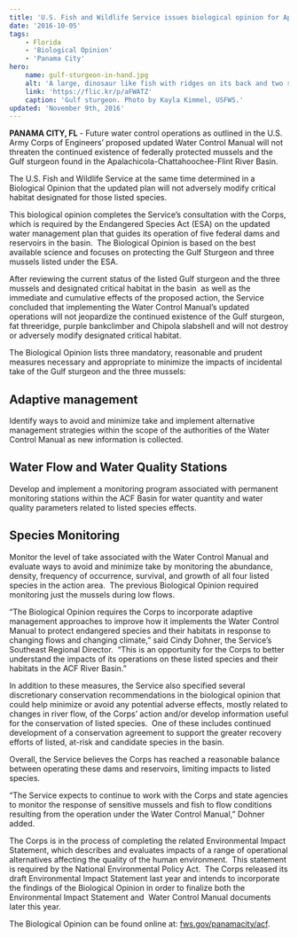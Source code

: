 ```yaml
---
title: 'U.S. Fish and Wildlife Service issues biological opinion for Apalachicola-Chattahoochee-Flint River basin'
date: '2016-10-05'
tags:
    - Florida
    - 'Biological Opinion'
    - 'Panama City'
hero:
    name: gulf-sturgeon-in-hand.jpg
    alt: 'A large, dinosaur like fish with ridges on its back and two small feelers extending from its mouth.'
    link: 'https://flic.kr/p/aFWATZ'
    caption: 'Gulf sturgeon. Photo by Kayla Kimmel, USFWS.'
updated: 'November 9th, 2016'
---
```

**PANAMA CITY, FL** - Future water control operations as outlined in the U.S. Army Corps of Engineers’ proposed updated Water Control Manual will not threaten the continued existence of federally protected mussels and the Gulf sturgeon found in the Apalachicola-Chattahoochee-Flint River Basin. 

The U.S. Fish and Wildlife Service at the same time determined in a Biological Opinion that the updated plan will not adversely modify critical habitat designated for those listed species.  

This biological opinion completes the Service’s consultation with the Corps, which is required by the Endangered Species Act (ESA) on the updated water management plan that guides its operation of five federal dams and reservoirs in the basin.  The Biological Opinion is based on the best available science and focuses on protecting the Gulf Sturgeon and three mussels listed under the ESA.

After reviewing the current status of the listed Gulf sturgeon and the three mussels and designated critical habitat in the basin  as well as the immediate and cumulative effects of the proposed action, the Service concluded that implementing the Water Control Manual’s updated operations will not jeopardize the continued existence of the Gulf sturgeon, fat threeridge, purple bankclimber and Chipola slabshell and will not destroy or adversely modify designated critical habitat.

The Biological Opinion lists three mandatory, reasonable and prudent measures necessary and appropriate to minimize the impacts of incidental take of the Gulf sturgeon and the three mussels: 

## Adaptive management

Identify ways to avoid and minimize take and implement alternative management strategies within the scope of the authorities of the Water Control Manual as new information is collected.

## Water Flow and Water Quality Stations

Develop and implement a monitoring program associated with permanent monitoring stations within the ACF Basin for water quantity and water quality parameters related to listed species effects.

## Species Monitoring

Monitor the level of take associated with the Water Control Manual and evaluate ways to avoid and minimize take by monitoring the abundance, density, frequency of occurrence, survival, and growth of all four listed species in the action area.  The previous Biological Opinion required monitoring just the mussels during low flows.

“The Biological Opinion requires the Corps to incorporate adaptive management approaches to improve how it implements the Water Control Manual to protect endangered species and their habitats in response to changing flows and changing climate,” said Cindy Dohner, the Service’s Southeast Regional Director.  “This is an opportunity for the Corps to better understand the impacts of its operations on these listed species and their habitats in the ACF River Basin.”

In addition to these measures, the Service also specified several discretionary conservation recommendations in the biological opinion that could help minimize or avoid any potential adverse effects, mostly related to changes in river flow, of the Corps’ action and/or develop information useful for the conservation of listed species.  One of these includes continued development of a conservation agreement to support the greater recovery efforts of listed, at-risk and candidate species in the basin.

Overall, the Service believes the Corps has reached a reasonable balance between operating these dams and reservoirs, limiting impacts to listed species.

“The Service expects to continue to work with the Corps and state agencies to monitor the response of sensitive mussels and fish to flow conditions resulting from the operation under the Water Control Manual,” Dohner added. 

The Corps is in the process of completing the related Environmental Impact Statement, which describes and evaluates impacts of a range of operational alternatives affecting the quality of the human environment.  This statement is required by the National Environmental Policy Act.  The Corps released its draft Environmental Impact Statement last year and intends to incorporate the findings of the Biological Opinion in order to finalize both the Environmental Impact Statement and  Water Control Manual documents later this year.   

The Biological Opinion can be found online at: [fws.gov/panamacity/acf](https://www.fws.gov/panamacity/acf.html).
